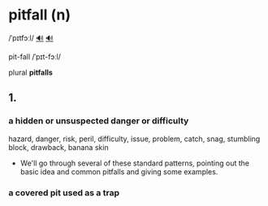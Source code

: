 # pitfall (n)

/ˈpɪtfɔːl/ [🔊](https://www.oxfordlearnersdictionaries.com/media/english/uk_pron/p/pit/pitfa/pitfall__gb_1.mp3) [🔊](https://www.oxfordlearnersdictionaries.com/media/english/us_pron/p/pit/pitfa/pitfall__us_1.mp3)

pit-fall /ˈpɪt-fɔːl/

plural **pitfalls**

## 1.

### a hidden or unsuspected danger or difficulty

hazard, danger, risk, peril, difficulty, issue, problem, catch, snag, stumbling block, drawback, banana skin

- We'll go through several of these standard patterns, pointing out the basic idea and common pitfalls and giving some examples.

### a covered pit used as a trap